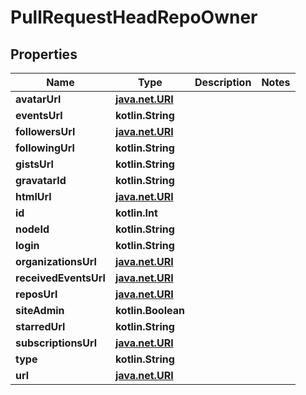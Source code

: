 
# PullRequestHeadRepoOwner

## Properties
Name | Type | Description | Notes
------------ | ------------- | ------------- | -------------
**avatarUrl** | [**java.net.URI**](java.net.URI.md) |  | 
**eventsUrl** | **kotlin.String** |  | 
**followersUrl** | [**java.net.URI**](java.net.URI.md) |  | 
**followingUrl** | **kotlin.String** |  | 
**gistsUrl** | **kotlin.String** |  | 
**gravatarId** | **kotlin.String** |  | 
**htmlUrl** | [**java.net.URI**](java.net.URI.md) |  | 
**id** | **kotlin.Int** |  | 
**nodeId** | **kotlin.String** |  | 
**login** | **kotlin.String** |  | 
**organizationsUrl** | [**java.net.URI**](java.net.URI.md) |  | 
**receivedEventsUrl** | [**java.net.URI**](java.net.URI.md) |  | 
**reposUrl** | [**java.net.URI**](java.net.URI.md) |  | 
**siteAdmin** | **kotlin.Boolean** |  | 
**starredUrl** | **kotlin.String** |  | 
**subscriptionsUrl** | [**java.net.URI**](java.net.URI.md) |  | 
**type** | **kotlin.String** |  | 
**url** | [**java.net.URI**](java.net.URI.md) |  | 



